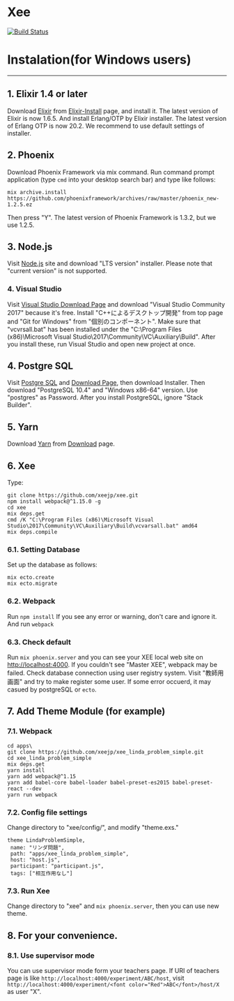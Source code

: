 # Xee
[![Build Status](https://travis-ci.org/xeejp/xee.svg?branch=master)](https://travis-ci.org/xeejp/xee)

# Instalation(for Windows users)

---

## 1. Elixir 1.4 or later
Download [Elixir](https://elixir-lang.org/) from [Elixir-Install](https://elixir-lang.org/install.html) page, and install it.
The latest version of Elixir is now 1.6.5.
And install Erlang/OTP by Elixir installer. The latest version of Erlang OTP is now 20.2.
We recommend to use default settings of installer.

## 2. Phoenix
Download Phoenix Framework via mix command.
Run command prompt application (type `cmd` into your desktop search bar) and type like follows:
```
mix archive.install https://github.com/phoenixframework/archives/raw/master/phoenix_new-1.2.5.ez
```
Then press "Y".
The latest version of Phoenix Framework is 1.3.2, but we use 1.2.5.

## 3. Node.js
Visit [Node.js](https://nodejs.org/en/) site and download "LTS version" installer.
Please note that "current version" is not supported.

### 4. Visual Studio
Visit [Visual Studio Download Page](https://www.visualstudio.com/downloads/) and download "Visual Studio Community 2017" because it's free.
Install "C++によるデスクトップ開発" from top page and "Git for Windows" from "個別のコンポーネント".
Make sure that "vcvrsall.bat" has been installed under the "C:\Program Files (x86)\Microsoft Visual Studio\2017\Community\VC\Auxiliary\Build".
After you install these, run Visual Studio and open new project at once.

## 4. Postgre SQL
Visit [Postgre SQL](https://www.postgresql.org/) and [Download Page](https://www.postgresql.org/download/), then download Installer.
Then download "PostgreSQL 10.4" and "Windows x86-64" version.
Use "postgres" as Password.
After you install PostgreSQL, ignore "Stack Builder".

## 5. Yarn
Download [Yarn](https://yarnpkg.com/lang/en/) from [Download](https://yarnpkg.com/en/docs/install#windows-stable) page.

## 6. Xee
Type:
```
git clone https://github.com/xeejp/xee.git
npm install webpack@^1.15.0 -g
cd xee
mix deps.get
cmd /K "C:\Program Files (x86)\Microsoft Visual Studio\2017\Community\VC\Auxiliary\Build\vcvarsall.bat" amd64
mix deps.compile
```

  ### 6.1. Setting Database
  Set up the database as follows:
  ```
  mix ecto.create
  mix ecto.migrate
  ```

  ### 6.2. Webpack
  Run `npm install`
  If you see any error or warning, don't care and ignore it.
  And run `webpack`

  ### 6.3. Check default
  Run
  `mix phoenix.server`
  and you can see your XEE local web site on [http://localhost:4000](http://localhost:4000).
  If you couldn't see "Master XEE", webpack may be failed.
  Check database connection using user registry system.
  Visit "教師用画面" and try to make register some user.
  If some error occuerd, it may casued by postgreSQL or `ecto`.

## 7. Add Theme Module (for example)
  ### 7.1. Webpack
  ```
  cd apps\
  git clone https://github.com/xeejp/xee_linda_problem_simple.git
  cd xee_linda_problem_simple
  mix deps.get
  yarn install
  yarn add webpack@^1.15
  yarn add babel-core babel-loader babel-preset-es2015 babel-preset-react --dev
  yarn run webpack
  ```

  ### 7.2. Config file settings
  Change directory to "xee/config/", and modify "theme.exs."
  ```
  theme LindaProblemSimple,
   name: "リンダ問題",
   path: "apps/xee_linda_problem_simple",
   host: "host.js",
   participant: "participant.js",
   tags: ["相互作用なし"]
 ```

### 7.3. Run Xee
Change directory to "xee" and `mix phoenix.server`, then you can use new theme.

## 8. For your convenience.
 ### 8.1. Use supervisor mode
 You can use supervisor mode form your teachers page.
 If URI of teachers page is like `http://localhost:4000/experiment/ABC/host`,
 visit `http://localhost:4000/experiment/<font color="Red">ABC</font>/host/X` as user "X".
